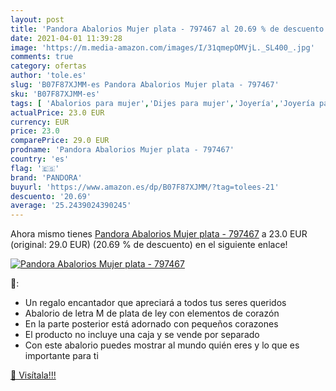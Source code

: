 ```yaml
---
layout: post
title: 'Pandora Abalorios Mujer plata - 797467 al 20.69 % de descuento'
date: 2021-04-01 11:39:28
image: 'https://m.media-amazon.com/images/I/31qmepOMVjL._SL400_.jpg'
comments: true
category: ofertas
author: 'tole.es'
slug: 'B07F87XJMM-es Pandora Abalorios Mujer plata - 797467'
sku: 'B07F87XJMM-es'
tags: [ 'Abalorios para mujer','Dijes para mujer','Joyería','Joyería para mujer','pandora', ]
actualPrice: 23.0 EUR
currency: EUR
price: 23.0
comparePrice: 29.0 EUR
prodname: 'Pandora Abalorios Mujer plata - 797467'
country: 'es'
flag: '🇪🇸'
brand: 'PANDORA'
buyurl: 'https://www.amazon.es/dp/B07F87XJMM/?tag=tolees-21'
descuento: '20.69'
average: '25.2439024390245'
---
```


Ahora mismo tienes [Pandora Abalorios Mujer plata - 797467](https://www.amazon.es/dp/B07F87XJMM/?tag=tolees-21) a 23.0 EUR (original: 29.0 EUR) (20.69 %  de descuento) en el siguiente enlace!

[![Pandora Abalorios Mujer plata - 797467](https://m.media-amazon.com/images/I/31qmepOMVjL._SL400_.jpg)](https://www.amazon.es/dp/B07F87XJMM/?tag=tolees-21)

🔎:

- Un regalo encantador que apreciará a todos tus seres queridos
- Abalorio de letra M de plata de ley con elementos de corazón
- En la parte posterior está adornado con pequeños corazones
- El producto no incluye una caja y se vende por separado
- Con este abalorio puedes mostrar al mundo quién eres y lo que es importante para ti

[🛒 Visítala!!!](https://www.amazon.es/dp/B07F87XJMM/?tag=tolees-21)
